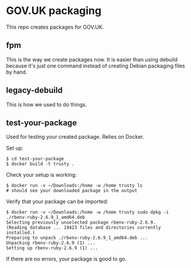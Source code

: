 # GOV.UK packaging

This repo creates packages for GOV.UK.

## fpm

This is the way we create packages now. It is easier than using debuild
because it's just one command instead of creating Debian packaging files
by hand.

## legacy-debuild

This is how we used to do things.

## test-your-package

Used for testing your created package. Relies on Docker.

Set up:

```
$ cd test-your-package
$ docker build -t trusty .
```

Check your setup is working:

```
$ docker run -v ~/Downloads:/home -w /home trusty ls
# should see your downloaded package in the output
```

Verify that your package can be imported:

```
$ docker run -v ~/Downloads:/home -w /home trusty sudo dpkg -i ./rbenv-ruby-2.6.9_1_amd64.deb
Selecting previously unselected package rbenv-ruby-2.6.9.
(Reading database ... 19423 files and directories currently installed.)
Preparing to unpack ./rbenv-ruby-2.6.9_1_amd64.deb ...
Unpacking rbenv-ruby-2.6.9 (1) ...
Setting up rbenv-ruby-2.6.9 (1) ...
```

If there are no errors, your package is good to go.
